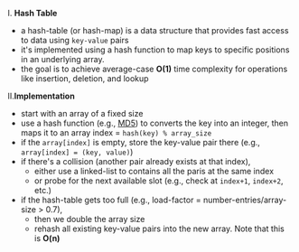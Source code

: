 I. **Hash Table**
- a hash-table (or hash-map) is a data structure that provides fast access to data using `key-value` pairs
- it's implemented using a hash function to map keys to specific positions in an underlying array.
- the goal is to achieve average-case **O(1)** time complexity for operations like insertion, deletion, and lookup

II.**Implementation**
- start with an array of a fixed size
- use a hash function (e.g., [MD5]()) to converts the key into an integer, then maps it to an array index = `hash(key) % array_size`
- if the `array[index]` is empty, store the key-value pair there (e.g., `array[index] = (key, value)`)
- if there's a collision (another pair already exists at that index),
  - either use a linked-list to contains all the paris at the same index
  - or probe for the next available slot (e.g., check at `index+1`, `index+2`, etc.)
- if the hash-table gets too full (e.g., load-factor = number-entries/array-size > 0.7),
  - then we double the array size
  - rehash all existing key-value pairs into the new array. Note that this is **O(n)**
